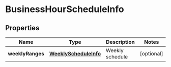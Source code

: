 
# BusinessHourScheduleInfo

## Properties
Name | Type | Description | Notes
------------ | ------------- | ------------- | -------------
**weeklyRanges** | [**WeeklyScheduleInfo**](WeeklyScheduleInfo.md) | Weekly schedule |  [optional]



